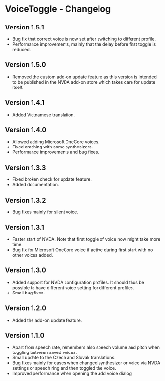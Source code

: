 # VoiceToggle - Changelog

## Version 1.5.1
* Bug fix that correct voice is now set after switching to different profile.
* Performance improvements, mainly that the delay before first toggle is reduced.

## Version 1.5.0
* Removed the custom add-on update feature as this version is intended to be published in the NVDA add-on store which takes care for update itself.

## Version 1.4.1
* Added Vietnamese translation.

## Version 1.4.0
* Allowed adding Microsoft OneCore voices.
* Fixed crashing with some synthesizers.
* Performance improvements and bug fixes.

## Version 1.3.3
* Fixed broken check for update feature.
* Added documentation.

## Version 1.3.2
* Bug fixes mainly for silent voice.

## Version 1.3.1
* Faster start of NVDA. Note that first toggle of voice now might take more time.
* Bug fix for Microsoft OneCore voice if active during first start with no other voices added.

## Version 1.3.0
* Added support for NVDA configuration profiles. It should thus be possible to have different voice setting for different profiles.
* Small bug fixes.

## Version 1.2.0
* Added the add-on update feature.

## Version 1.1.0
* Apart from speech rate, remembers also speech volume and pitch when toggling between saved voices.
* Small update to the Czech and Slovak translations.
* Bug fixes mainly for cases when changed synthesizer or voice via NVDA settings or speech ring and then toggled the voice.
* Improved performance when opening the add voice dialog.
